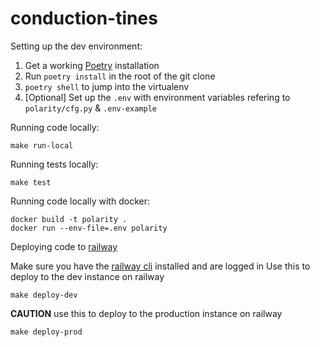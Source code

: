 # conduction-tines

Setting up the dev environment:

1. Get a working [Poetry](https://python-poetry.org/) installation
2. Run `poetry install` in the root of the git clone
3. `poetry shell` to jump into the virtualenv
4. [Optional] Set up the `.env` with environment variables refering to `polarity/cfg.py` & `.env-example`

Running code locally:

```
make run-local
```

Running tests locally:

```
make test
```

Running code locally with docker:

```
docker build -t polarity .
docker run --env-file=.env polarity
```

Deploying code to [railway](https://railway.app/)

Make sure you have the [railway cli](https://docs.railway.app/develop/cli) installed and are logged in
Use this to deploy to the dev instance on railway
```
make deploy-dev
```

**CAUTION** use this to deploy to the production instance on railway
```
make deploy-prod
```